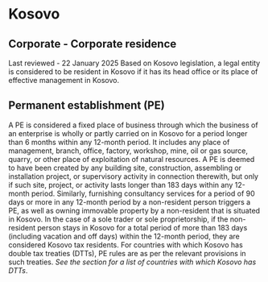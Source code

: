 # Kosovo
## Corporate - Corporate residence
Last reviewed - 22 January 2025
Based on Kosovo legislation, a legal entity is considered to be resident in Kosovo if it has its head office or its place of effective management in Kosovo.
## Permanent establishment (PE)
A PE is considered a fixed place of business through which the business of an enterprise is wholly or partly carried on in Kosovo for a period longer than 6 months within any 12-month period. It includes any place of management, branch, office, factory, workshop, mine, oil or gas source, quarry, or other place of exploitation of natural resources.
A PE is deemed to have been created by any building site, construction, assembling or installation project, or supervisory activity in connection therewith, but only if such site, project, or activity lasts longer than 183 days within any 12-month period.
Similarly, furnishing consultancy services for a period of 90 days or more in any 12-month period by a non-resident person triggers a PE, as well as owning immovable property by a non-resident that is situated in Kosovo. In the case of a sole trader or sole proprietorship, if the non-resident person stays in Kosovo for a total period of more than 183 days (including vacation and off days) within the 12-month period, they are considered Kosovo tax residents.
For countries with which Kosovo has double tax treaties (DTTs), PE rules are as per the relevant provisions in such treaties. _See the_ _section for a list of countries with which Kosovo has DTTs_.
